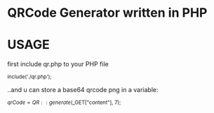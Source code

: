 # QRCode Generator written in PHP

# USAGE
 first include qr.php to your PHP file
 
 <sub> include('./qr.php'); </sub>
 
 ..and u can store a base64 qrcode png in a variable:
 
 <sub> $qrCode = QR::generate($_GET["content"], 7); </sub>
